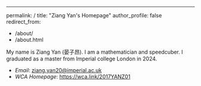 ---
permalink: /
title: "Ziang Yan's Homepage"
author_profile: false
redirect_from: 
  - /about/
  - /about.html

My name is Ziang Yan (晏子昂). I am a mathematician and speedcuber. I graduated as a master from Imperial college London in 2024.

- *Email*: ziang.yan20@imperial.ac.uk
- *WCA Homepage*: https://wca.link/2017YANZ01